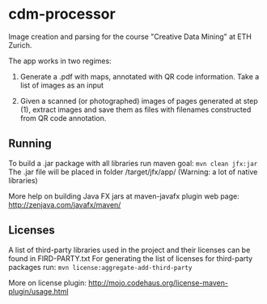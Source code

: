 # cdm-processor
Image creation and parsing for the course "Creative Data Mining" at ETH Zurich.

The app works in two regimes:

1) Generate a .pdf with maps, annotated with QR code information.
Take a list of images as an input

2) Given a scanned (or photographed) images of pages generated at step (1), extract images and save them as files with filenames constructed from QR code annotation.

## Running

To build a .jar package with all libraries run maven goal:
    `mvn clean jfx:jar`
The .jar file will be placed in folder /target/jfx/app/
(Warning: a lot of native libraries)

More help on building Java FX jars at maven-javafx plugin web page: http://zenjava.com/javafx/maven/

## Licenses

A list of third-party libraries used in the project and their licenses can be found in FIRD-PARTY.txt
For generating the list of licenses for third-party packages run:
    `mvn license:aggregate-add-third-party`

More on license plugin: http://mojo.codehaus.org/license-maven-plugin/usage.html 

